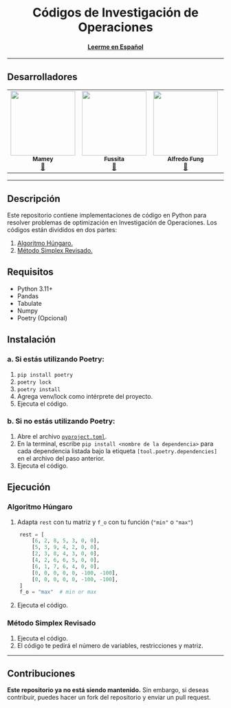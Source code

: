 <p align="center">
    <h1 align="center"> Códigos de Investigación de Operaciones</h1>
    <h4 align="center"><a href="docs/READMES.md">Leerme en Español</a></h4>
</p>

- - -
## Desarrolladores
<table align="center">
    <tbody>
        <tr>
            <td align="center"><a href="https://github.com/ImMamey" rel="nofollow"><img src="https://avatars.githubusercontent.com/u/32584037?v=4" width="150px;" alt="" style="max-width:100%;"><br><sub><b>Mamey</b></sub></a><br><a href="" title="Commits"><g-emoji class="g-emoji" alias="book" fallback-src="https://github.githubassets.com/images/icons/emoji/unicode/1f4d6.png">📖</g-emoji></a></td>
            <td align="center"><a href="https://github.com/Fussita" rel="nofollow"><img src="https://avatars.githubusercontent.com/u/110612202?v=4" width="150px;" alt="" style="max-width:100%;"><br><sub><b>Fussita</b></sub></a><br><a href="" title="Commits"><g-emoji class="g-emoji" alias="book" fallback-src="https://github.githubassets.com/images/icons/emoji/unicode/1f4d6.png">📖</g-emoji></a></td>
            <td align="center"><a href="https://github.com/C102002" rel="nofollow"><img src="https://avatars.githubusercontent.com/u/116277334?v=4" width="150px;" alt="" style="max-width:100%;"><br><sub><b>Alfredo Fung</b></sub></a><br><a href="" title="Commits"><g-emoji class="g-emoji" alias="book" fallback-src="https://github.githubassets.com/images/icons/emoji/unicode/1f4d6.png">📖</g-emoji></a></td>
            <td align="center"><a href="https://github.com/DanielBortot" rel="nofollow"><img src="https://avatars.githubusercontent.com/u/103535845?v=4" width="150px;" alt="" style="max-width:100%;"><br><sub><b>Daniel Borot</b></sub></a><br><a href="" title="Commits"><g-emoji class="g-emoji" alias="book" fallback-src="https://github.githubassets.com/images/icons/emoji/unicode/1f4d6.png">📖</g-emoji></a></td>
        </tr>
    </tbody>
</table>

 - - - 

## Descripción
Este repositorio contiene implementaciones de código en Python para resolver problemas de optimización en Investigación de Operaciones. Los códigos están divididos en dos partes:
1. [Algoritmo Húngaro.](https://es.wikipedia.org/wiki/Algoritmo_h%C3%BAngaro)
2. [Método Simplex Revisado.](https://es.wikipedia.org/wiki/M%C3%A9todo_simplex_revisado)

## Requisitos
- Python 3.11+
- Pandas
- Tabulate
- Numpy
- Poetry (Opcional)

## Instalación
### a. Si estás utilizando Poetry:
1. `pip install poetry`
2. `poetry lock`
3. `poetry install`
4. Agrega venv/lock como intérprete del proyecto.
5. Ejecuta el código.

### b. Si no estás utilizando Poetry:
1. Abre el archivo [`pyproject.toml`](pyproject.toml).
2. En la terminal, escribe `pip install <nombre de la dependencia>` para cada dependencia listada bajo la etiqueta `[tool.poetry.dependencies]` en el archivo del paso anterior.
3. Ejecuta el código.

## Ejecución
### Algoritmo Húngaro
1. Adapta `rest` con tu matriz y `f_o` con tu función (`"min"` o `"max"`)
```python
    rest = [
        [6, 2, 8, 5, 3, 0, 0],
        [5, 3, 9, 4, 2, 0, 0],
        [2, 3, 8, 4, 3, 0, 0],
        [4, 2, 6, 6, 5, 0, 0],
        [6, 1, 7, 6, 4, 0, 0],
        [0, 0, 0, 0, 0, -100, -100],
        [0, 0, 0, 0, 0, -100, -100],
    ]
    f_o = "max"  # min or max
```
2. Ejecuta el código.
### Método Simplex Revisado
1. Ejecuta el código.
2. El código te pedirá el número de variables, restricciones y matriz.

- - -

## Contribuciones
**Este repositorio ya no está siendo mantenido.** Sin embargo, si deseas contribuir, puedes hacer un fork del repositorio y enviar un pull request.